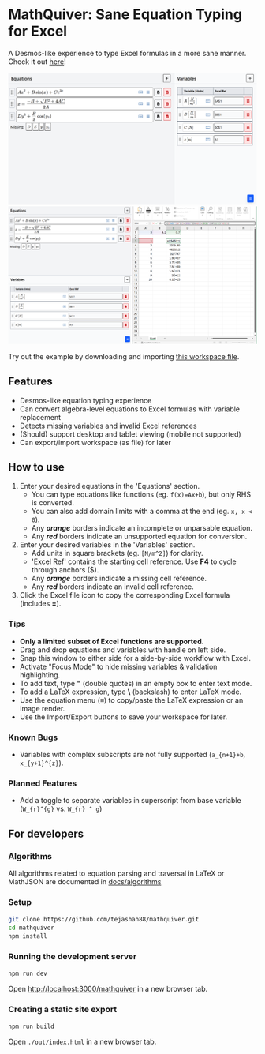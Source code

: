 # MathQuiver: Sane Equation Typing for Excel
A Desmos-like experience to type Excel formulas in a more sane manner. Check it out [here](https://tejashah88.github.io/mathquiver/)!

<img src="docs/desktop-full-view.png" width="1024">
<img src="docs/desktop-split-view.png" width="1024">

Try out the example by downloading and importing [this workspace file](docs/mathquiver-example.json).

## Features
- Desmos-like equation typing experience
- Can convert algebra-level equations to Excel formulas with variable replacement
- Detects missing variables and invalid Excel references
- (Should) support desktop and tablet viewing (mobile not supported)
- Can export/import workspace (as file) for later

## How to use
1. Enter your desired equations in the 'Equations' section.
   - You can type equations like functions (eg. `f(x)=Ax+b`), but only RHS is converted.
   - You can also add domain limits with a comma at the end (eg. `x, x < 0`).
   - Any ***orange*** borders indicate an incomplete or unparsable equation.
   - Any ***red*** borders indicate an unsupported equation for conversion.
2. Enter your desired variables in the 'Variables' section.
   - Add units in square brackets (eg. `[N/m^2]`) for clarity.
   - 'Excel Ref' contains the starting cell reference. Use **F4** to cycle through anchors ($).
   - Any ***orange*** borders indicate a missing cell reference.
   - Any ***red*** borders indicate an invalid cell reference.
3. Click the Excel file icon to copy the corresponding Excel formula (includes **=**).

### Tips
- **Only a limited subset of Excel functions are supported.**
- Drag and drop equations and variables with handle on left side.
- Snap this window to either side for a side-by-side workflow with Excel.
- Activate "Focus Mode" to hide missing variables & validation highlighting.
- To add text, type **"** (double quotes) in an empty box to enter text mode.
- To add a LaTeX expression, type **\\** (backslash) to enter LaTeX mode.
- Use the equation menu (≡) to copy/paste the LaTeX expression or an image render.
- Use the Import/Export buttons to save your workspace for later.

### Known Bugs
- Variables with complex subscripts are not fully supported (`a_{n+1}+b`, `x_{y+1}^{z}`).

### Planned Features
- Add a toggle to separate variables in superscript from base variable (`W_{r}^{g}` vs. `W_{r} ^ g`)

## For developers

### Algorithms
All algorithms related to equation parsing and traversal in LaTeX or MathJSON are documented in [docs/algorithms](docs/algorithms)

### Setup
```bash
git clone https://github.com/tejashah88/mathquiver.git
cd mathquiver
npm install
```

### Running the development server
```bash
npm run dev
```

Open [http://localhost:3000/mathquiver](http://localhost:3000/mathquiver) in a new browser tab.

### Creating a static site export
```bash
npm run build
```

Open `./out/index.html` in a new browser tab.
